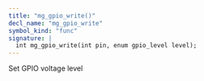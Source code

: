 ```yaml
---
title: "mg_gpio_write()"
decl_name: "mg_gpio_write"
symbol_kind: "func"
signature: |
  int mg_gpio_write(int pin, enum gpio_level level);
---
```


Set GPIO voltage level 

